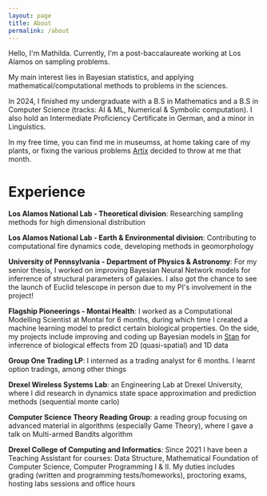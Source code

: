 ```yaml
---
layout: page
title: About
permalink: /about
---
```

Hello, I'm Mathilda. Currently, I'm a post-baccalaureate working at Los Alamos on sampling problems. 

My main interest lies in Bayesian statistics, and applying mathematical/computational methods to problems in the sciences.

In 2024, I finished my undergraduate with a B.S in Mathematics and a B.S in Computer Science (tracks: AI & ML, Numerical & Symbolic computation). I also hold an Intermediate Proficiency Certificate in German, and a minor in Linguistics.

In my free time, you can find me in museumss, at home taking care of my plants, or fixing the various problems [Artix](https://artixlinux.org/) decided to throw at me that month. 

# Experience
**Los Alamos National Lab - Theoretical division**: Researching sampling methods for high dimensional distribution 

**Los Alamos National Lab - Earth & Environmental division**: Contributing to computational fire dynamics code, developing methods in geomorphology

**University of Pennsylvania - Department of Physics & Astronomy**: For my senior thesis, I worked on improving Bayesian Neural Network models for inferrence of structural parameters of galaxies. I also got the chance to see the launch of Euclid telescope in person due to my PI's involvement in the project!

**Flagship Pioneerings - Montai Health**: I worked as a Computational Modelling Scientist at Montai for 6 months, during which time I created a machine learning model to predict certain biological properties. On the side, my projects include improving and coding up Bayesian models in [Stan](https://mc-stan.org/) for inferrence of biological effects from 2D (quasi-spatial) and 1D data

**Group One Trading LP**: I interned as a trading analyst for 6 months. I learnt option tradings, among other things

**Drexel Wireless Systems Lab**: an Engineering Lab at Drexel University, where I did research in dynamics state space approximation and prediction methods (sequential monte carlo)

**Computer Science Theory Reading Group**: a reading group focusing on advanced material in algorithms (especially Game Theory), where I gave a talk on Multi-armed Bandits algorithm

**Drexel College of Computing and Informatics**: Since 2021 I have been a Teaching Assistant for courses: Data Structure, Mathematical Foundation of Computer Science, Computer Programming I & II. My duties includes grading (written and programming tests/homeworks), proctoring exams, hosting labs sessions and office hours
